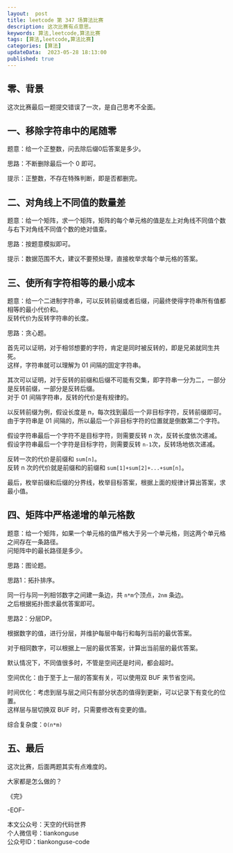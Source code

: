 ```yaml
---   
layout:  post  
title: leetcode 第 347 场算法比赛  
description: 这次比赛有点意思。          
keywords: 算法,leetcode,算法比赛  
tags: [算法,leetcode,算法比赛]    
categories: [算法]  
updateData:  2023-05-28 18:13:00  
published: true  
---  
```



## 零、背景  


这次比赛最后一题提交错误了一次，是自己思考不全面。  


## 一、移除字符串中的尾随零  


题意：给一个正整数，问去除后缀0后答案是多少。  


思路：不断删除最后一个 0 即可。  


提示：正整数，不存在特殊判断，即是否都删完。  


## 二、对角线上不同值的数量差  


题意：给一个矩阵，求一个矩阵，矩阵的每个单元格的值是左上对角线不同值个数与右下对角线不同值个数的绝对值查。  


思路：按题意模拟即可。  


提示：数据范围不大，建议不要预处理，直接枚举求每个单元格的答案。  


## 三、使所有字符相等的最小成本  


题意：给一个二进制字符串，可以反转前缀或者后缀，问最终使得字符串所有值都相等的最小代价和。  
反转代价为反转字符串的长度。  


思路：贪心题。  


首先可以证明，对于相邻想要的字符，肯定是同时被反转的，即是兄弟就同生共死。  
这样，字符串就可以理解为 01 间隔的固定字符串。  


其次可以证明，对于反转的前缀和后缀不可能有交集，即字符串一分为二，一部分是反转前缀，一部分是反转后缀。  
对于 01 间隔字符串，反转的代价是有规律的。  


以反转前缀为例，假设长度是 n，每次找到最后一个非目标字符，反转前缀即可。  
由于字符串是 01 间隔的，所以最后一个非目标字符的位置就是倒数第二个字符。  


假设字符串最后一个字符不是目标字符，则需要反转 n 次，反转长度依次递减。  
假设字符串最后一个字符是目标字符，则需要反转 `n-1`次，反转场地依次递减。  


反转一次的代价是前缀和 `sum[n]`。  
反转 n 次的代价就是前缀和的前缀和 `sum[1]+sum[2]+...+sum[n]`。  


最后，枚举前缀和后缀的分界线，枚举目标答案，根据上面的规律计算出答案，求最小值。  


## 四、矩阵中严格递增的单元格数  


题意：给一个矩阵，如果一个单元格的值严格大于另一个单元格，则这两个单元格之间存在一条路径。  
问矩阵中的最长路径是多少。  


思路：图论题。  



思路1：拓扑排序。  


同一行与同一列相邻数字之间建一条边，共 `n*m`个顶点，`2nm` 条边。  
之后根据拓扑图求最优答案即可。   


思路2：分层DP。  


根据数字的值，进行分层，并维护每层中每行和每列当前的最优答案。  


对于相同数字，可以根据上一层的最优答案，计算出当前层的最优答案。  


默认情况下，不同值很多时，不管是空间还是时间，都会超时。  


空间优化：由于至于上一层的答案有关，可以使用双 BUF 来节省空间。  


时间优化：考虑到层与层之间只有部分状态的值得到更新，可以记录下有变化的位置。  
这样层与层切换双 BUF 时，只需要修改有变更的值。  


综合复杂度：`O(n*m)`  


## 五、最后  


这次比赛，后面两题其实有点难度的。  


大家都是怎么做的？  



《完》  


-EOF-  



本文公众号：天空的代码世界  
个人微信号：tiankonguse  
公众号ID：tiankonguse-code  
  

